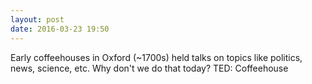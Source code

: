 ```yaml
---
layout: post
date: 2016-03-23 19:50
---
```

Early coffeehouses in Oxford (~1700s) held talks on topics like politics, news, science, etc. Why don't we do that today? TED: Coffeehouse
